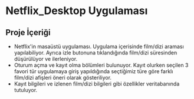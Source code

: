 # Netflix_Desktop Uygulaması

## Proje İçeriği
* Netflix'in masaüstü uygulaması. Uygulama içerisinde film/dizi araması yapılabiliyor. Ayrıca izle butonuna tıklandığında film/dizi süresinden düşürülüyor ve ilerleniyor.
* Oturum açma ve kayıt olma bölümleri bulunuyor. Kayıt olurken seçilen 3 favori tür uygulamaya giriş yapıldığında seçtiğimiz türe göre farklı film/dizi afişleri öneri olarak gösteriliyor.
* Kayıt bilgileri ve izlenen film/dizi bilgileri gibi özellikler veritabanında tutuluyor. 
